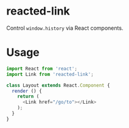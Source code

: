 reacted-link
===

Control `window.history` via React components.

# Usage

```js
import React from 'react';
import Link from 'reacted-link';

class Layout extends React.Component {
  render () {
    return (
      <Link href="/go/to"></Link>
    );
  }
}
```
